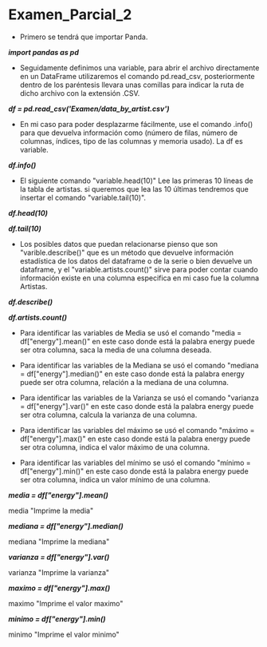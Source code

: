 # Examen_Parcial_2

- Primero se tendrá que importar Panda.

***import pandas as pd***


- Seguidamente definimos una variable, para abrir el archivo directamente en un DataFrame utilizaremos el comando pd.read_csv, posteriormente dentro de los paréntesis llevara unas comillas para indicar la ruta de dicho archivo con la extensión .CSV.
  
***df = pd.read_csv('Examen/data_by_artist.csv')***

- En mi caso para poder desplazarme fácilmente, use el comando .info() para que devuelva información como (número de filas, número de columnas, índices, tipo de las columnas y memoria usado). La df es variable.
  
***df.info()***

- El siguiente comando "variable.head(10)" Lee las primeras 10 líneas de la tabla de artistas. si queremos que lea las 10 últimas tendremos que insertar el comando "variable.tail(10)".

***df.head(10)***

***df.tail(10)***

- Los posibles datos que puedan relacionarse pienso que son "varible.describe()" que es un método que devuelve información estadística de los datos del dataframe o de la serie o bien devuelve un dataframe, y el "variable.artists.count()" sirve para poder contar cuando información existe en una columna especifica en mi caso fue la columna Artistas.

***df.describe()***

***df.artists.count()***


- Para identificar las variables de Media se usó el comando "media = df["energy"].mean()" en este caso donde está la palabra energy puede ser otra columna, saca la media de una columna deseada.
  
- Para identificar las variables de la Mediana se usó el comando "mediana = df["energy"].median()" en este caso donde está la palabra energy puede ser otra columna, relación a la mediana de una columna.
  
- Para identificar las variables de la Varianza se usó el comando "varianza = df["energy"].var()" en este caso donde está la palabra energy puede ser otra columna, calcula la varianza de una columna.
  
- Para identificar las variables del máximo se usó el comando "máximo = df["energy"].max()" en este caso donde está la palabra energy puede ser otra columna, indica el valor máximo de una columna.

- Para identificar las variables del mínimo se usó el comando "mínimo = df["energy"].min()" en este caso donde está la palabra energy puede ser otra columna, indica un valor mínimo de una columna.
  
***media = df["energy"].mean()***

media "Imprime la media"

***mediana = df["energy"].median()***

mediana "Imprime la mediana"

***varianza = df["energy"].var()***

varianza "Imprime la varianza"

***maximo = df["energy"].max()***

maximo "Imprime el valor maximo"

***minimo = df["energy"].min()***

minimo "Imprime el valor minimo"
